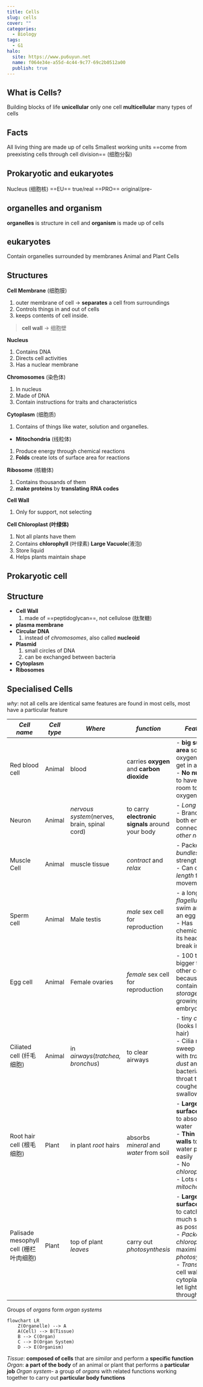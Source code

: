 ```yaml
---
title: Cells
slug: cells
cover: ""
categories:
  - Biology
tags:
  - G1
halo:
  site: https://www.pu6uyun.net
  name: f064e34e-a55d-4c44-9c77-69c2b0512a00
  publish: true
---
```

## What is Cells?
Building blocks of life
**unicellular** only one cell
**multicellular** many types of cells
## Facts
All living thing are made up of cells
Smallest working units
==come from preexisting cells through cell division== (细胞分裂)

## Prokaryotic and eukaryotes
Nucleus (细胞核)
==EU== true/real
==PRO== original/pre-

## organelles and organism
**organelles** is structure in cell and **organism** is made up of cells
## eukaryotes
Contain organelles surrounded by membranes
Animal and Plant Cells
## Structures
  **Cell Membrane** (细胞膜)
1. outer membrane of cell -> **separates** a cell from surroundings
2. Controls things in and out of cells
3. keeps contents of cell inside.
> **cell wall** -> 细胞壁

  **Nucleus**
1. Contains DNA
2. Directs cell activities
3. Has a nuclear membrane

  **Chromosomes** (染色体)
1. In nucleus
2. Made of DNA
3. Contain instructions for traits and characteristics

  **Cytoplasm** (细胞质)
1. Contains of things like water, solution and organelles.

- **Mitochondria** (线粒体)
1. Produce energy through chemical reactions
2. **Folds** create lots of surface area for reactions

  **Ribosome** (核糖体)
1. Contains thousands of them
2. **make proteins** by **translating RNA codes**

  **Cell Wall**
1. Only for support, not selecting

  **Cell Chloroplast (叶绿体)**
1. Not all plants have them
2. Contains **chlorophyll** (叶绿素)
  **Large Vacuole**(液泡)
1. Store liquid
2. Helps plants maintain shape
## Prokaryotic cell
## Structure

- **Cell Wall**
	1. made of ==peptidoglycan==, not cellulose (肽聚糖)
- **plasma membrane**
- **Circular DNA**
	 1. instead of *chromosomes*, also called **nucleoid**
- **Plasmid**
	1. small circles of DNA
	2. can be exchanged between bacteria
- **Cytoplasm**
- **Ribosomes**

## Specialised Cells

*why*: not all cells are identical
same features are found in most cells, most have a particular feature


| *Cell name*                      | *Cell type* | *Where*                                      | *function*                                       | *Features*                                                                                                                                                                                           | *picture*                                                                                                              |
| -------------------------------- | ----------- | -------------------------------------------- | ------------------------------------------------ | ---------------------------------------------------------------------------------------------------------------------------------------------------------------------------------------------------- | ---------------------------------------------------------------------------------------------------------------------- |
| Red blood cell                   | Animal      | blood                                        | carries **oxygen** and **carbon dioxide**        | - **big surface area** so oxygen can get in and out<br> - **No nucleus** to have more room to carry oxygen                                                                                           | ![Pasted image 20240829113701](https://pu6uyun-image.oss-cn-hongkong.aliyuncs.com/Pasted%20image%2020240829113701.png) |
| Neuron                           | Animal      | *nervous system*(nerves, brain, spinal cord) | to carry **electronic signals** around your body | - *Long*<br>- Branches at both ends connected to *other neurons*                                                                                                                                     | ![Pasted image 20240829113651](https://pu6uyun-image.oss-cn-hongkong.aliyuncs.com/Pasted%20image%2020240829113651.png) |
| Muscle Cell                      | Animal      | muscle tissue                                | *contract* and *relax*                           | - Packed in *bundles* to add strength <br>- Can change *length* for movement                                                                                                                         | ![Pasted image 20240829113635](https://pu6uyun-image.oss-cn-hongkong.aliyuncs.com/Pasted%20image%2020240829113635.png) |
| Sperm cell                       | Animal      | Male testis                                  | *male* sex cell for reproduction                 | - a long *flagellum* to swim and find an egg<br>- Has chemicals in its head to break into egg                                                                                                        | ![Pasted image 20240829113715](https://pu6uyun-image.oss-cn-hongkong.aliyuncs.com/Pasted%20image%2020240829113715.png) |
| Egg cell                         | Animal      | Female ovaries                               | *female* sex cell for reproduction               | - 100 times bigger than other cells because it contains *food storage* for growing embryo                                                                                                            | ![Pasted image 20240829113729](https://pu6uyun-image.oss-cn-hongkong.aliyuncs.com/Pasted%20image%2020240829113729.png) |
| Ciliated cell (纤毛细胞)             | Animal      | in *airways*(*tratchea, bronchus*)           | to clear airways                                 | - tiny *cilia* <br>(looks like hair) <br>- Cilia move to sweep mucus with *trapped dust* and bacteria up the throat to be coughed out or swallowed                                                   | ![Pasted image 20240829113737](https://pu6uyun-image.oss-cn-hongkong.aliyuncs.com/Pasted%20image%2020240829113737.png) |
| Root hair cell (根毛细胞)            | Plant       | in plant *root* hairs                        | absorbs *mineral* and *water* from soil          | - **Large surface area** to absorb water <br> - **Thin cell walls** to allow water pass easily <br> - No *chloroplasts* <br> - Lots of *mitochondria*                                                | ![Pasted image 20240829113754](https://pu6uyun-image.oss-cn-hongkong.aliyuncs.com/Pasted%20image%2020240829113754.png) |
| Palisade mesophyll cell (栅栏叶肉细胞) | Plant       | top of plant *leaves*                        | carry out *photosynthesis*                       | - **Large surface area** to catch as much sunlight as possible <br> - *Packed with chloroplasts* to maximize *photosynthesis*<br> - *Transparent*  cell wall and cytoplasm to let light pass through | ![Pasted image 20240829113821](https://pu6uyun-image.oss-cn-hongkong.aliyuncs.com/Pasted%20image%2020240829113821.png) |


Groups of *organs* form *organ systems*
```mermaid
flowchart LR
	Z(Organelle) --> A
    A(Cell) --> B(Tissue)
    B --> C(Organ)
    C --> D(Organ System)
    D --> E(Organism)
```
*Tissue*: **composed of cells** that are *similar* and perform a **specific function**
*Organ*: **a part of the body** of an animal or plant that performs a **particular job**
*Organ system*- a group of *organs* with related functions working together to carry out **particular body functions**
